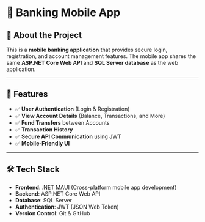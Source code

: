 # 📱 Banking Mobile App

## 🏦 About the Project
This is a **mobile banking application** that provides secure login, registration, and account management features. The mobile app shares the same **ASP.NET Core Web API** and **SQL Server database** as the web application.

---

## 🚀 Features
- ✅ **User Authentication** (Login & Registration)
- ✅ **View Account Details** (Balance, Transactions, and More)
- ✅ **Fund Transfers** between Accounts
- ✅ **Transaction History**
- ✅ **Secure API Communication** using JWT
- ✅ **Mobile-Friendly UI**

---

## 🛠 Tech Stack
- **Frontend**: .NET MAUI (Cross-platform mobile app development)
- **Backend**: ASP.NET Core Web API
- **Database**: SQL Server
- **Authentication**: JWT (JSON Web Token)
- **Version Control**: Git & GitHub
